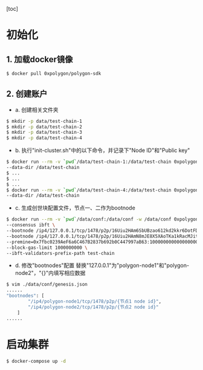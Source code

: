 [toc]

# 初始化
## 1. 加载docker镜像
```bash
$ docker pull 0xpolygon/polygon-sdk
```

## 2. 创建账户
- a. 创建相关文件夹
```bash
$ mkdir -p data/test-chain-1
$ mkdir -p data/test-chain-2
$ mkdir -p data/test-chain-3
$ mkdir -p data/test-chain-4
```

- b. 执行"init-cluster.sh"中的以下命令，并记录下"Node ID"和"Public key"
```bash
$ docker run --rm -v `pwd`/data/test-chain-1:/data/test-chain 0xpolygon/polygon-sdk secrets init \
--data-dir /data/test-chain
$ ...
$ ...
$ ...
$ docker run --rm -v `pwd`/data/test-chain-4:/data/test-chain 0xpolygon/polygon-sdk secrets init \
--data-dir /data/test-chain
```

- c. 生成创世块配置文件，节点一、二作为bootnode
```bash
$ docker run --rm -v `pwd`/data/conf:/data/conf -w /data/conf 0xpolygon/polygon-sdk genesis \
--consensus ibft \
--bootnode /ip4/127.0.0.1/tcp/1478/p2p/16Uiu2HAm6SbUBzao612kd2kkr6DotFD3y94XvMNYA9V46nb3k6kn \
--bootnode /ip4/127.0.0.1/tcp/1478/p2p/16Uiu2HAmN8mJE8X5XAoTKa1kRacMJitKSx59pnntZ3tvnjSpVjvC \
--premine=0x7fbc0239AeF6a6C467B2837b692b0C447997aB63:1000000000000000000000 \
--block-gas-limit 1000000000 \
--ibft-validators-prefix-path test-chain
```

- d. 修改"bootnodes"配置
替换"127.0.0.1"为"polygon-node1"和"polygon-node2"，"{}"内填写相应数据
```bash
$ vim ./data/conf/genesis.json
......
"bootnodes": [
        "/ip4/polygon-node1/tcp/1478/p2p/{节点1 node id}",
        "/ip4/polygon-node2/tcp/1478/p2p/{节点2 node id}"
    ]
......
```

# 启动集群
```bash
$ docker-compose up -d
```
